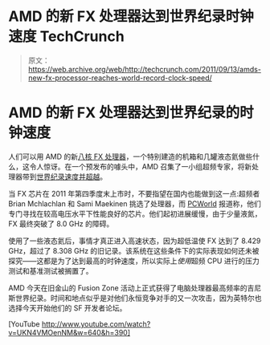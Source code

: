 # AMD 的新 FX 处理器达到世界纪录时钟速度 TechCrunch

> 原文：<https://web.archive.org/web/http://techcrunch.com/2011/09/13/amds-new-fx-processor-reaches-world-record-clock-speed/>

# AMD 的新 FX 处理器达到世界纪录的时钟速度

人们可以用 AMD 的新[八核 FX 处理器](https://web.archive.org/web/20230120123704/http://sites.amd.com/us/promo/processors/Pages/fx-processor.aspx)，一个特别建造的机箱和几罐液态氦做些什么，这令人惊讶。在一个预发布的噱头中，AMD 召集了一小组超频专家，将新处理器带到[世界纪录速度并超越](https://web.archive.org/web/20230120123704/http://www.marketwatch.com/story/amd-showcases-worlds-fastest-cpu-2011-09-13)。

当 FX 芯片在 2011 年第四季度末上市时，不要指望在国内也能做到这一点:超频者 Brian Mchlachlan 和 Sami Maekinen 挑选了处理器，而 [PCWorld](https://web.archive.org/web/20230120123704/http://www.pcworld.com/article/239858/amd_breaks_overclocking_record_leaves_the_competition_in_the_dust.html) 报道称，他们专门寻找在较高电压水平下性能良好的芯片。他们起初进展缓慢，由于少量液氮，FX 最终突破了 8.0 GHz 的障碍。

使用了一些液态氦后，事情才真正进入高速状态，因为超低温使 FX 达到了 8.429 GHz，超过了 8.308 GHz 的旧记录。该系统在这些条件下的实际表现如何还未被探究——这都是为了达到最高的时钟速度，所以实际上*使用*超频 CPU 进行的压力测试和基准测试被搁置了。

AMD 今天在旧金山的 Fusion Zone 活动上正式获得了电脑处理器最高频率的吉尼斯世界纪录。时间和地点似乎是对他们永恒竞争对手的又一次攻击，因为英特尔也选择今天开始他们的 SF 开发者论坛。

[YouTube http://www.youtube.com/watch?v=UKN4VMOenNM&w=640&h=390]